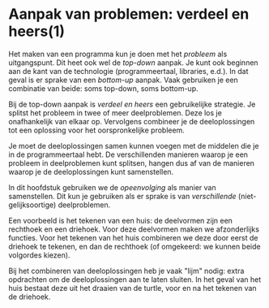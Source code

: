 # Aanpak van problemen: verdeel en heers(1)

Het maken van een programma kun je doen met het *probleem* als uitgangspunt. Dit heet ook wel de *top-down* aanpak. Je kunt ook beginnen aan de kant van de technologie (programmeertaal, libraries, e.d.). In dat geval is er sprake van een *bottom-up* aanpak. Vaak gebruiken je  een combinatie van beide: soms top-down, soms bottom-up.

Bij de top-down aanpak is *verdeel en heers* een gebruikelijke strategie. Je splitst het probleem in twee of meer deelproblemen. Deze los je onafhankelijk van elkaar op. Vervolgens combineer je de deeloplossingen tot een oplossing voor het oorspronkelijke probleem.

Je moet de deeloplossingen samen kunnen voegen met de middelen die je in de programmeertaal hebt. De verschillenden manieren waarop je een probleem in deelproblemen kunt splitsen, hangen dus af van de manieren waarop je de deeloplossingen kunt samenstellen.

In dit hoofdstuk gebruiken we de *opeenvolging* als manier van samenstellen. Dit kun je gebruiken als er sprake is van *verschillende* (niet-gelijksoortige) deelproblemen.

Een voorbeeld is het tekenen van een huis: de deelvormen zijn een rechthoek en een driehoek. Voor deze deelvormen maken we afzonderlijks functies. Voor het tekenen van het huis combineren we deze door eerst de driehoek te tekenen, en dan de rechthoek (of omgekeerd: we kunnen beide volgordes kiezen).

Bij het combineren van deeloplossingen heb je vaak "lijm" nodig: extra opdrachten om de deeloplossingen aan te laten sluiten. In het geval van het huis bestaat deze uit het draaien van de turtle, voor en na het tekenen van de driehoek.

